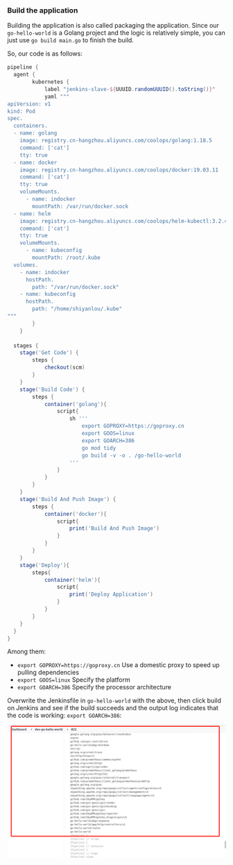 ### Build the application

Building the application is also called packaging the application. Since our `go-hello-world` is a Golang project and the logic is relatively simple, you can just use `go build main.go` to finish the build.

So, our code is as follows:

```groovy
pipeline {
  agent {
        kubernetes {
            label "jenkins-slave-${UUUID.randomUUUID().toString()}"
            yaml """
apiVersion: v1
kind: Pod
spec.
  containers.
  - name: golang
    image: registry.cn-hangzhou.aliyuncs.com/coolops/golang:1.18.5
    command: ['cat']
    tty: true
  - name: docker
    image: registry.cn-hangzhou.aliyuncs.com/coolops/docker:19.03.11
    command: ['cat']
    tty: true
    volumeMounts.
      - name: indocker
        mountPath: /var/run/docker.sock
  - name: helm
    image: registry.cn-hangzhou.aliyuncs.com/coolops/helm-kubectl:3.2.4
    command: ['cat']
    tty: true
    volumeMounts.
      - name: kubeconfig
        mountPath: /root/.kube
  volumes.
    - name: indocker
      hostPath.
        path: "/var/run/docker.sock"
    - name: kubeconfig
      hostPath.
        path: "/home/shiyanlou/.kube"
"""
        }
    }

  stages {
    stage('Get Code') {
        steps {
            checkout(scm)
        }
    }
    stage('Build Code') {
        steps {
            container('golang'){
                script{
                    sh '''
                        export GOPROXY=https://goproxy.cn
                        export GOOS=linux
                        export GOARCH=386
                        go mod tidy
                        go build -v -o . /go-hello-world
                    '''
                }
            }
        }
    }
    stage('Build And Push Image') {
        steps {
            container('docker'){
                script{
                    print('Build And Push Image')
                }
            }
        }
    }
    stage('Deploy'){
        steps{
            container('helm'){
                script{
                    print('Deploy Application')
                }
            }
        }
    }
  }
}
```

Among them:

- `export GOPROXY=https://goproxy.cn` Use a domestic proxy to speed up pulling dependencies
- `export GOOS=linux` Specify the platform
- `export GOARCH=386` Specify the processor architecture

Overwrite the Jenkinsfile in `go-hello-world` with the above, then click build on Jenkins and see if the build succeeds and the output log indicates that the code is working: `export GOARCH=386`:

![图片描述](assets/lab-automated-application-publishing-based-on-jenkins-3-0.png)
